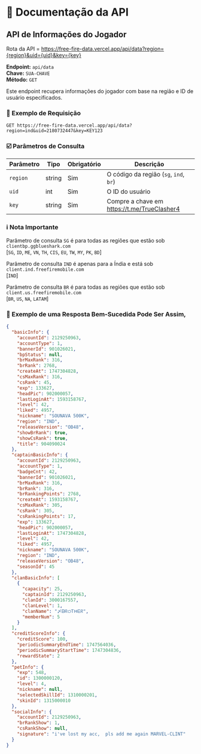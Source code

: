 # 📝 Documentação da API

## API de Informações do Jogador
Rota da API = https://free-fire-data.vercel.app/api/data?region={region}&uid={uid}&key={key}

**Endpoint:** `api/data`  
**Chave:** `SUA-CHAVE`  
**Método:** `GET`  

Este endpoint recupera informações do jogador com base na região e ID de usuário especificados.

### 📨 Exemplo de Requisição
```http
GET https://free-fire-data.vercel.app/api/data?region=ind&uid=2180732447&key=KEY123
```

### ☑️ Parâmetros de Consulta

| Parâmetro | Tipo   | Obrigatório | Descrição                          |
|-----------|--------|-------------|------------------------------------|
| `region`  | string | Sim         | O código da região (`sg`, `ind`, `br`) |
| `uid`     | int    | Sim         | O ID do usuário                   |
| `key`     | string | Sim         | Compre a chave em https://t.me/TrueClasher4 |

### ℹ️ Nota Importante

Parâmetro de consulta `SG` é para todas as regiões que estão sob `clientbp.ggblueshark.com`  
[`SG`, `ID`, `ME`, `VN`, `TH`, `CIS`, `EU`, `TW`, `MY`, `PK`, `BD`]

Parâmetro de consulta `IND` é apenas para a Índia e está sob `client.ind.freefiremobile.com`  
[`IND`]

Parâmetro de consulta `BR` é para todas as regiões que estão sob `client.us.freefiremobile.com`  
[`BR`, `US`, `NA`, `LATAM`]

### 💬 Exemplo de uma Resposta Bem-Sucedida Pode Ser Assim,
```json
{
  "basicInfo": {
    "accountId": 2129250963,
    "accountType": 1,
    "bannerId": 901026021,
    "bpStatus": null,
    "brMaxRank": 316,
    "brRank": 2768,
    "createAt": 1747304828,
    "csMaxRank": 316,
    "csRank": 45,
    "exp": 133627,
    "headPic": 902000057,
    "lastLoginAt": 1593158767,
    "level": 42,
    "liked": 4957,
    "nickname": "SOUNAVA 500K",
    "region": "IND",
    "releaseVersion": "OB48",
    "showBrRank": true,
    "showCsRank": true,
    "title": 904090024
  },
  "captainBasicInfo": {
    "accountId": 2129250963,
    "accountType": 1,
    "badgeCnt": 42,
    "bannerId": 901026021,
    "brMaxRank": 316,
    "brRank": 316,
    "brRankingPoints": 2768,
    "createAt": 1593158767,
    "csMaxRank": 305,
    "csRank": 305,
    "csRankingPoints": 17,
    "exp": 133627,
    "headPic": 902000057,
    "lastLoginAt": 1747304828,
    "level": 42,
    "liked": 4957,
    "nickname": "SOUNAVA 500K",
    "region": "IND",
    "releaseVersion": "OB48",
    "seasonId": 45
  },
  "clanBasicInfo": [
    {
      "capacity": 25,
      "captainId": 2129250963,
      "clanId": 3000167557,
      "clanLevel": 1,
      "clanName": "〆ᗷᖇᝪᎢᕼᗴᖇ",
      "memberNum": 5
    }
  ],
  "creditScoreInfo": {
    "creditScore": 100,
    "periodicSummaryEndTime": 1747564036,
    "periodicSummaryStartTime": 1747304836,
    "rewardState": 2
  },
  "petInfo": {
    "exp": 548,
    "id": 1300000120,
    "level": 4,
    "nickname": null,
    "selectedSkillId": 1310000201,
    "skinId": 1315000010
  },
  "socialInfo": {
    "accountId": 2129250963,
    "brRankShow": 1,
    "csRankShow": null,
    "signature": "i've lost my acc,  pls add me again MARVEL-CLINT"
  }
}
```
